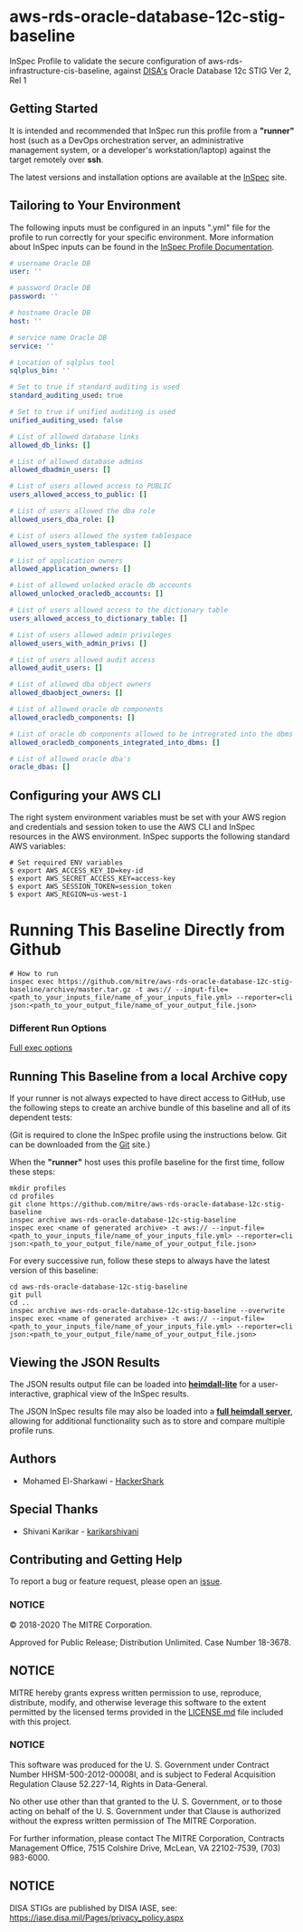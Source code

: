# aws-rds-oracle-database-12c-stig-baseline

InSpec Profile to validate the secure configuration of aws-rds-infrastructure-cis-baseline, against [DISA's](https://iase.disa.mil/stigs/Pages/index.aspx) Oracle Database 12c STIG Ver 2, Rel 1

## Getting Started  
It is intended and recommended that InSpec run this profile from a __"runner"__ host (such as a DevOps orchestration server, an administrative management system, or a developer's workstation/laptop) against the target remotely over __ssh__.

The latest versions and installation options are available at the [InSpec](http://inspec.io/) site.

## Tailoring to Your Environment
The following inputs must be configured in an inputs ".yml" file for the profile to run correctly for your specific environment. More information about InSpec inputs can be found in the [InSpec Profile Documentation](https://www.inspec.io/docs/reference/profiles/).

```yaml
# username Oracle DB
user: ''

# password Oracle DB
password: ''

# hostname Oracle DB
host: ''

# service name Oracle DB
service: ''

# Location of sqlplus tool
sqlplus_bin: ''

# Set to true if standard auditing is used
standard_auditing_used: true

# Set to true if unified auditing is used
unified_auditing_used: false

# List of allowed database links
allowed_db_links: []

# List of allowed database admins
allowed_dbadmin_users: []

# List of users allowed access to PUBLIC
users_allowed_access_to_public: []

# List of users allowed the dba role
allowed_users_dba_role: []

# List of users allowed the system tablespace
allowed_users_system_tablespace: []

# List of application owners
allowed_application_owners: []

# List of allowed unlocked oracle db accounts
allowed_unlocked_oracledb_accounts: []

# List of users allowed access to the dictionary table
users_allowed_access_to_dictionary_table: []

# List of users allowed admin privileges
allowed_users_with_admin_privs: []

# List of users allowed audit access
allowed_audit_users: []

# List of allowed dba object owners
allowed_dbaobject_owners: []

# List of allowed oracle db components
allowed_oracledb_components: []

# List of oracle db components allowed to be intregrated into the dbms
allowed_oracledb_components_integrated_into_dbms: []

# List of allowed oracle dba's
oracle_dbas: []
```

## Configuring your AWS CLI

The right system environment variables must be set with your AWS region and credentials and session token to use the AWS CLI and InSpec resources in the AWS environment. InSpec supports the following standard AWS variables:

```
# Set required ENV variables
$ export AWS_ACCESS_KEY_ID=key-id
$ export AWS_SECRET_ACCESS_KEY=access-key
$ export AWS_SESSION_TOKEN=session_token
$ export AWS_REGION=us-west-1
```

# Running This Baseline Directly from Github

```
# How to run
inspec exec https://github.com/mitre/aws-rds-oracle-database-12c-stig-baseline/archive/master.tar.gz -t aws:// --input-file=<path_to_your_inputs_file/name_of_your_inputs_file.yml> --reporter=cli json:<path_to_your_output_file/name_of_your_output_file.json>
```

### Different Run Options

  [Full exec options](https://docs.chef.io/inspec/cli/#options-3)

## Running This Baseline from a local Archive copy 

If your runner is not always expected to have direct access to GitHub, use the following steps to create an archive bundle of this baseline and all of its dependent tests:

(Git is required to clone the InSpec profile using the instructions below. Git can be downloaded from the [Git](https://git-scm.com/book/en/v2/Getting-Started-Installing-Git) site.)

When the __"runner"__ host uses this profile baseline for the first time, follow these steps: 

```
mkdir profiles
cd profiles
git clone https://github.com/mitre/aws-rds-oracle-database-12c-stig-baseline
inspec archive aws-rds-oracle-database-12c-stig-baseline
inspec exec <name of generated archive> -t aws:// --input-file=<path_to_your_inputs_file/name_of_your_inputs_file.yml> --reporter=cli json:<path_to_your_output_file/name_of_your_output_file.json>
```
For every successive run, follow these steps to always have the latest version of this baseline:

```
cd aws-rds-oracle-database-12c-stig-baseline
git pull
cd ..
inspec archive aws-rds-oracle-database-12c-stig-baseline --overwrite
inspec exec <name of generated archive> -t aws:// --input-file=<path_to_your_inputs_file/name_of_your_inputs_file.yml> --reporter=cli json:<path_to_your_output_file/name_of_your_output_file.json>
```

## Viewing the JSON Results

The JSON results output file can be loaded into __[heimdall-lite](https://heimdall-lite.mitre.org/)__ for a user-interactive, graphical view of the InSpec results. 

The JSON InSpec results file may also be loaded into a __[full heimdall server](https://github.com/mitre/heimdall)__, allowing for additional functionality such as to store and compare multiple profile runs.

## Authors
* Mohamed El-Sharkawi - [HackerShark](https://github.com/HackerShark)

## Special Thanks 
* Shivani Karikar - [karikarshivani](https://github.com/karikarshivani)

## Contributing and Getting Help
To report a bug or feature request, please open an [issue](https://github.com/mitre/aws-rds-oracle-database-12c-stig-baseline/issues/new).

### NOTICE  

© 2018-2020 The MITRE Corporation.

Approved for Public Release; Distribution Unlimited. Case Number 18-3678.

## NOTICE  

MITRE hereby grants express written permission to use, reproduce, distribute, modify, and otherwise leverage this software to the extent permitted by the licensed terms provided in the [LICENSE.md](../LICENSE.md) file included with this project.

### NOTICE  

This software was produced for the U. S. Government under Contract Number HHSM-500-2012-00008I, and is subject to Federal Acquisition Regulation Clause 52.227-14, Rights in Data-General.  

No other use other than that granted to the U. S. Government, or to those acting on behalf of the U. S. Government under that Clause is authorized without the express written permission of The MITRE Corporation. 

For further information, please contact The MITRE Corporation, Contracts Management Office, 7515 Colshire Drive, McLean, VA  22102-7539, (703) 983-6000.  

## NOTICE  

DISA STIGs are published by DISA IASE, see: https://iase.disa.mil/Pages/privacy_policy.aspx